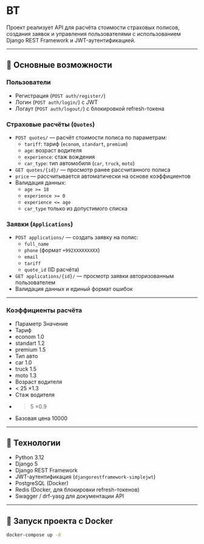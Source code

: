 # BT

Проект реализует API для расчёта стоимости страховых полисов, создания заявок и управления пользователями с использованием Django REST Framework и JWT-аутентификацией.

---

## 🔹 Основные возможности

### Пользователи
- Регистрация (`POST auth/register/`)
- Логин (`POST auth/login/`) с JWT
- Логаут (`POST auth/logout/`) с блокировкой refresh-токена

### Страховые расчёты (`Quotes`)
- `POST quotes/` — расчёт стоимости полиса по параметрам:
  - `tariff`: тариф (`econom`, `standart`, `premium`)
  - `age`: возраст водителя
  - `experience`: стаж вождения
  - `car_type`: тип автомобиля (`car`, `truck`, `moto`)
- `GET quotes/{id}/` — просмотр ранее рассчитанного полиса
- `price` — рассчитывается автоматически на основе коэффициентов
- Валидация данных:
  - `age >= 18`
  - `experience >= 0`
  - `experience <= age`
  - `car_type` только из допустимого списка

### Заявки (`Applications`)
- `POST applications/` — создать заявку на полис:
  - `full_name`
  - `phone` (формат `+992XXXXXXXXX`)
  - `email`
  - `tariff`
  - `quote_id` (ID расчёта)
- `GET applications/{id}/` — просмотр заявки авторизованным пользователем
- Валидация данных и единый формат ошибок

---

### Коэффициенты расчёта
- Параметр	Значение
- Тариф	
- econom	1.0
- standart	1.2
- premium	1.5
- Тип авто	
- car	    1.0
- truck	    1.5
- moto	    1.3
- Возраст водителя	
- < 25	×1.3
- Стаж водителя	
- > 5	×0.9
- Базовая цена	10000

---

## 🔹 Технологии
- Python 3.12
- Django 5
- Django REST Framework
- JWT-аутентификация (`djangorestframework-simplejwt`)
- PostgreSQL (Docker)
- Redis (Docker, для блокировки refresh-токенов)
- Swagger / drf-yasg для документации API

---

## 🔹 Запуск проекта с Docker

```bash
docker-compose up -d

